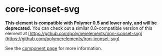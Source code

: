 core-iconset-svg
=========

**This element is compatible with Polymer 0.5 and lower only, and will be deprecated.**
You can check out a similar 0.8-compatible version of this element at [https://github.com/polymerelements/iron-iconset-svg](https://github.com/polymerelements/iron-iconset-svg)

See the [component page](https://www.polymer-project.org/0.5/docs/elements/core-iconset-svg.html) for more information.
